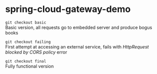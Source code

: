 # spring-cloud-gateway-demo

`git checkout basic`  
Basic version, all requests go to embedded server and produce bogus books

`git checkout failing`  
First attempt at accessing an external service, fails
with _HttpRequest blocked by CORS policy_ error

`git checkout final`  
Fully functional version
